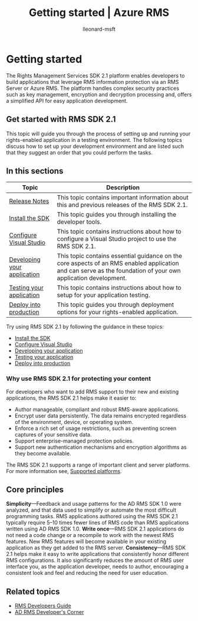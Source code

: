 ﻿---
# required metadata

title: Getting started | Azure RMS
description: The RMS SDK 2.1 platform enables developers to build applications that leverage RMS information protection.
keywords:
author: lleonard-msft
ms.author: alleonar
manager: mbaldwin
ms.date: 02/23/2017
ms.topic: conceptual
ms.service: information-protection
ms.assetid: 728113C9-FCF9-4280-BE1D-6AF5C15E449E
# optional metadata

#ROBOTS:
audience: developer
#ms.devlang:
ms.reviewer: shubhamp
ms.suite: ems
#ms.tgt_pltfrm:
#ms.custom:

---
# Getting started

The Rights Management Services SDK 2.1 platform enables developers to build applications that leverage RMS information protection via an RMS Server or Azure RMS. The platform handles complex security practices such as key management, encryption and decryption processing and, offers a simplified API for easy application development.

## Get started with RMS SDK 2.1

This topic will guide you through the process of setting up and running your rights-enabled application in a testing environment. The following topics discuss how to set up your development environment and are listed such that they suggest an order that you could perform the tasks.

## In this sections

| Topic | Description |
|-------|-------------|
| [Release Notes](release-notes-rtm.md) | This topic contains important information about this and previous releases of the RMS SDK 2.1.|
| [Install the SDK](install-the-rms-sdk.md) | This topic guides you through installing the developer tools.|
| [Configure Visual Studio](how-to-configure-a-visual-studio-project-to-use-the-ad-rms-sdk-2-0.md) | This topic contains instructions about how to configure a Visual Studio project to use the RMS SDK 2.1.|
| [Developing your application](developing-your-application.md) | This topic contains essential guidance on the core aspects of an RMS enabled application and can serve as the foundation of your own application development.|
| [Testing your application](how-to-set-up-your-test-environment.md) |This topic contains instructions about how to setup for your application testing.|
| [Deploy into production](deploying-your-application.md) |This topic guides you through deployment options for your rights-enabled application.|


Try using RMS SDK 2.1 by following the guidance in these topics:

- [Install the SDK](install-the-rms-sdk.md)
- [Configure Visual Studio](how-to-configure-a-visual-studio-project-to-use-the-ad-rms-sdk-2-0.md)
- [Developing your application](developing-your-application.md)
- [Testing your application](how-to-set-up-your-test-environment.md)
- [Deploy into production](deploying-your-application.md)

### Why use RMS SDK 2.1 for protecting your content

For developers who want to add RMS support to their new and existing applications, the RMS SDK 2.1 helps make it easier to:

-   Author manageable, compliant and robust RMS-aware applications.
-   Encrypt user data persistently. The data remains encrypted regardless of the environment, device, or operating system.
-   Enforce a rich set of usage restrictions, such as preventing screen captures of your sensitive data.
-   Support enterprise-managed protection policies.
-   Support new authentication mechanisms and encryption algorithms as they become available.

The RMS SDK 2.1 supports a range of important client and server platforms. For more information see, [Supported platforms](supported-platforms.md).

## Core principles

**Simplicity**—Feedback and usage patterns for the AD RMS SDK 1.0 were analyzed, and that data used to simplify or automate the most difficult programming tasks. RMS applications authored using the RMS SDK 2.1 typically require 5–10 times fewer lines of RMS code than RMS applications written using AD RMS SDK 1.0.
**Write once**—RMS SDK 2.1 applications do not need a code change or a recompile to work with the newest RMS features. New RMS features will become available in your existing application as they get added to the RMS server.
**Consistency**—RMS SDK 2.1 helps make it easy to write applications that consistently honor different RMS configurations. It also significantly reduces the amount of RMS user interface you, as the application developer, needs to author, encouraging a consistent look and feel and reducing the need for user education.

## Related topics

* [RMS Developers Guide](developers-guide.md)
* [AD RMS Developer's Corner](http://blogs.msdn.com/b/rms/)
